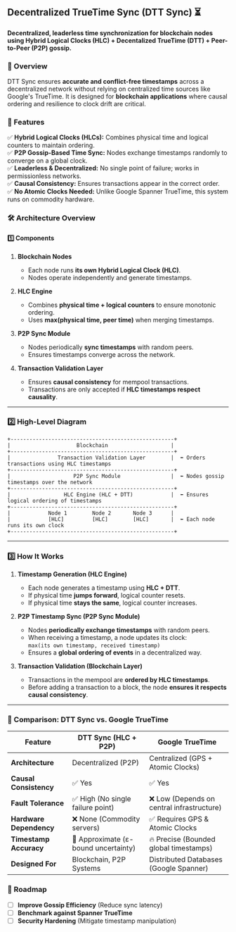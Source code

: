 ## **Decentralized TrueTime Sync (DTT Sync) ⏳**  

**Decentralized, leaderless time synchronization for blockchain nodes using Hybrid Logical Clocks (HLC) + Decentalized TrueTime (DTT) + Peer-to-Peer (P2P) gossip.**  

### **🚀 Overview**  
DTT Sync ensures **accurate and conflict-free timestamps** across a decentralized network without relying on centralized time sources like Google's TrueTime. It is designed for **blockchain applications** where causal ordering and resilience to clock drift are critical.  

### **🔹 Features**  
✅ **Hybrid Logical Clocks (HLCs):** Combines physical time and logical counters to maintain ordering.  
✅ **P2P Gossip-Based Time Sync:** Nodes exchange timestamps randomly to converge on a global clock.  
✅ **Leaderless & Decentralized:** No single point of failure; works in permissionless networks.  
✅ **Causal Consistency:** Ensures transactions appear in the correct order.  
✅ **No Atomic Clocks Needed:** Unlike Google Spanner TrueTime, this system runs on commodity hardware.  

### **🛠 Architecture Overview**
#### **1️⃣ Components**
1. **Blockchain Nodes**  
   - Each node runs **its own Hybrid Logical Clock (HLC)**.  
   - Nodes operate independently and generate timestamps.  

2. **HLC Engine**  
   - Combines **physical time + logical counters** to ensure monotonic ordering.  
   - Uses **max(physical time, peer time)** when merging timestamps.  

3. **P2P Sync Module**  
   - Nodes periodically **sync timestamps** with random peers.  
   - Ensures timestamps converge across the network.  

4. **Transaction Validation Layer**  
   - Ensures **causal consistency** for mempool transactions.  
   - Transactions are only accepted if **HLC timestamps respect causality**.  

---

### **2️⃣ High-Level Diagram**  
```
+----------------------------------------------------+
|                     Blockchain                    |
+----------------------------------------------------+
|               Transaction Validation Layer        |  ⬅ Orders transactions using HLC timestamps
+----------------------------------------------------+
|                    P2P Sync Module                |  ⬅ Nodes gossip timestamps over the network
+----------------------------------------------------+
|                 HLC Engine (HLC + DTT)            |  ⬅ Ensures logical ordering of timestamps
+----------------------------------------------------+
|            Node 1        Node 2       Node 3      |  
|            [HLC]         [HLC]        [HLC]       |  ⬅ Each node runs its own clock
+----------------------------------------------------+
```
---

### **3️⃣ How It Works**
1. **Timestamp Generation (HLC Engine)**
   - Each node generates a timestamp using **HLC + DTT**.  
   - If physical time **jumps forward**, logical counter resets.  
   - If physical time **stays the same**, logical counter increases.  

2. **P2P Timestamp Sync (P2P Sync Module)**
   - Nodes **periodically exchange timestamps** with random peers.  
   - When receiving a timestamp, a node updates its clock:  
     ```max(its own timestamp, received timestamp)```  
   - Ensures a **global ordering of events** in a decentralized way.  

3. **Transaction Validation (Blockchain Layer)**
   - Transactions in the mempool are **ordered by HLC timestamps**.  
   - Before adding a transaction to a block, the node **ensures it respects causal consistency**.  

---

### **📌 Comparison: DTT Sync vs. Google TrueTime**  

| Feature                | DTT Sync (HLC + P2P)     | Google TrueTime  |
|------------------------|------------------------|------------------|
| **Architecture**       | Decentralized (P2P)    | Centralized (GPS + Atomic Clocks) |
| **Causal Consistency** | ✅ Yes                 | ✅ Yes |
| **Fault Tolerance**    | ✅ High (No single failure point) | ❌ Low (Depends on central infrastructure) |
| **Hardware Dependency** | ❌ None (Commodity servers) | ✅ Requires GPS & Atomic Clocks |
| **Timestamp Accuracy** | 🔹 Approximate (ε-bound uncertainty) | 🔥 Precise (Bounded global timestamps) |
| **Designed For**       | Blockchain, P2P Systems | Distributed Databases (Google Spanner) |

### **🔧 Roadmap**  
- [ ] **Improve Gossip Efficiency** (Reduce sync latency)  
- [ ] **Benchmark against Spanner TrueTime**  
- [ ] **Security Hardening** (Mitigate timestamp manipulation)  
